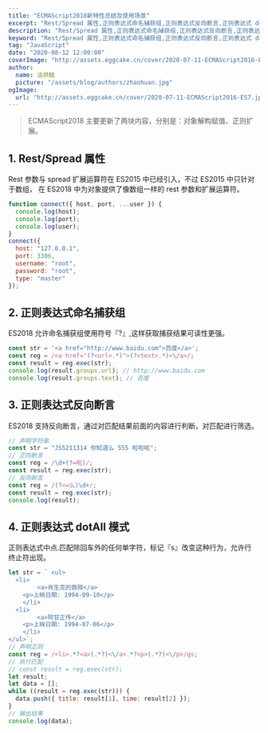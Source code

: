 ```yaml
---
title: "ECMAScript2018新特性总结及使用场景"
excerpt: "Rest/Spread 属性,正则表达式命名捕获组,正则表达式反向断言,正则表达式 dotAll 模式"
description: "Rest/Spread 属性,正则表达式命名捕获组,正则表达式反向断言,正则表达式 dotAll 模式"
keyword: "Rest/Spread 属性,正则表达式命名捕获组,正则表达式反向断言,正则表达式 dotAll 模式"
tag: "JavaScript"
date: "2020-08-12 12:00:00"
coverImage: "http://assets.eggcake.cn/cover/2020-07-11-ECMAScript2016-ES7.jpg"
author:
  name: 淡烘糕
  picture: "/assets/blog/authors/zhaohuan.jpg"
ogImage:
  url: "http://assets.eggcake.cn/cover/2020-07-11-ECMAScript2016-ES7.jpg"
---
```


> ECMAScript2018 主要更新了两块内容，分别是：对象解构赋值、正则扩展。

## 1. Rest/Spread 属性

Rest 参数与 spread 扩展运算符在 ES2015 中已经引入，不过 ES2015 中只针对于数组， 在 ES2018 中为对象提供了像数组一样的 rest 参数和扩展运算符。

```javascript
function connect({ host, port, ...user }) {
  console.log(host);
  console.log(port);
  console.log(user);
}
connect({
  host: "127.0.0.1",
  port: 3306,
  username: "root",
  password: "root",
  type: "master"
});
```

## 2. 正则表达式命名捕获组

ES2018 允许命名捕获组使用符号『?<name>』,这样获取捕获结果可读性更强。

```javascript
const str = '<a href="http://www.baidu.com">百度</a>';
const reg = /<a href="(?<url>.*)">(?<text>.*)<\/a>/;
const result = reg.exec(str);
console.log(result.groups.url); // http://www.baidu.com
console.log(result.groups.text); // 百度
```

## 3. 正则表达式反向断言

ES2018 支持反向断言，通过对匹配结果前面的内容进行判断，对匹配进行筛选。

```javascript
// 声明字符串
const str = "JS5211314 你知道么 555 啦啦啦";
// 正向断言
const reg = /\d+(?=啦)/;
const result = reg.exec(str);
// 反向断言
const reg = /(?<=么)\d+/;
const result = reg.exec(str);
console.log(result);
```

## 4. 正则表达式 dotAll 模式

正则表达式中点.匹配除回车外的任何单字符，标记『s』改变这种行为，允许行
终止符出现。

```javascript
let str = ` <ul>
  <li>
		<a>肖生克的救赎</a>
  	<p>上映日期: 1994-09-10</p>
	</li>
  <li>
		<a>阿甘正传</a>
  	<p>上映日期: 1994-07-06</p>
	</li>
</ul>`;
// 声明正则
const reg = /<li>.*?<a>(.*?)<\/a>.*?<p>(.*?)<\/p>/gs;
// 执行匹配
// const result = reg.exec(str);
let result;
let data = [];
while ((result = reg.exec(str))) {
  data.push({ title: result[1], time: result[2] });
}
// 输出结果
console.log(data);
```
